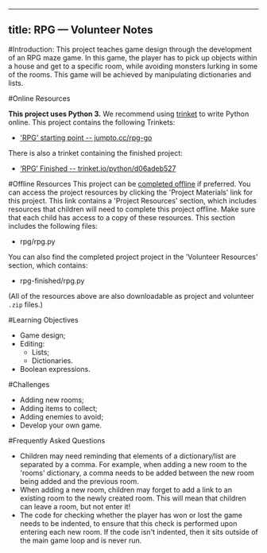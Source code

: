 
---
title: RPG — Volunteer Notes
---

#Introduction:
This project teaches game design through the development of an RPG maze game. In this game, the player has to pick up objects within a house and get to a specific room, while avoiding monsters lurking in some of the rooms. This game will be achieved by manipulating dictionaries and lists.

#Online Resources

__This project uses Python 3.__ We recommend using [trinket](https://trinket.io/) to write Python online. This project contains the following Trinkets:

+ ['RPG' starting point -- jumpto.cc/rpg-go](http://jumpto.cc/rpg-go)

There is also a trinket containing the finished project:

+ [‘RPG’ Finished -- trinket.io/python/d06adeb527](https://trinket.io/python/d06adeb527)

#Offline Resources
This project can be [completed offline](https://www.codeclubprojects.org/en-GB/resources/python-working-offline/) if preferred. You can access the project resources by clicking the 'Project Materials' link for this project. This link contains a 'Project Resources' section, which includes resources that children will need to complete this project offline. Make sure that each child has access to a copy of these resources. This section includes the following files:

+ rpg/rpg.py

You can also find the completed project project in the 'Volunteer Resources' section, which contains:

+ rpg-finished/rpg.py

(All of the resources above are also downloadable as project and volunteer `.zip` files.)

#Learning Objectives
+ Game design;
+ Editing:
	+ Lists;
	+ Dictionaries.
+ Boolean expressions.

#Challenges
+ Adding new rooms;
+ Adding items to collect;
+ Adding enemies to avoid;
+ Develop your own game.

#Frequently Asked Questions
+ Children may need reminding that elements of a dictionary/list are separated by a comma. For example, when adding a new room to the 'rooms' dictionary, a comma needs to be added between the new room being added and the previous room.
+ When adding a new room, children may forget to add a link to an existing room to the newly created room. This will mean that children can leave a room, but not enter it!
+ The code for checking whether the player has won or lost the game needs to be indented, to ensure that this check is performed upon entering each new room. If the code isn't indented, then it sits outside of the main game loop and is never run.

